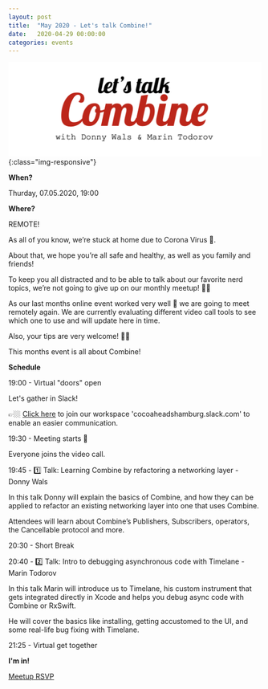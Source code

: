 ```yaml
---
layout: post
title:  "May 2020 - Let's talk Combine!"
date:   2020-04-29 00:00:00
categories: events
---
```


![CocoaHeads May 2020](/assets/may-2020-banner.png){:class="img-responsive"}

**When?**

Thurday, 07.05.2020, 19:00

**Where?**

REMOTE!

As all of you know, we’re stuck at home due to Corona Virus 🦠.

About that, we hope you’re all safe and healthy, as well as you family and friends!

To keep you all distracted and to be able to talk about our favorite nerd topics, we’re not going to give up on our monthly meetup! 💪🏼

As our last months online event worked very well 🎉 we are going to meet remotely again. We are currently evaluating different video call tools to see which one to use and will update here in time.

Also, your tips are very welcome! 🙏🏼

This months event is all about Combine!

**Schedule**

19:00 - Virtual "doors" open

Let's gather in Slack!

👉🏼 [Click here](https://slack.cocoaheads.hamburg) to join our workspace 'cocoaheadshamburg.slack.com' to enable an easier communication.

19:30 - Meeting starts 🎉

Everyone joins the video call.

19:45 - 1️⃣ Talk: Learning Combine by refactoring a networking layer - Donny Wals

In this talk Donny will explain the basics of Combine, and how they can be applied to refactor an existing networking layer into one that uses Combine. 

Attendees will learn about Combine’s Publishers, Subscribers, operators, the Cancellable protocol and more.

20:30 - Short Break

20:40 - 2️⃣ Talk: Intro to debugging asynchronous code with Timelane - Marin Todorov

In this talk Marin will introduce us to Timelane, his custom instrument that gets integrated directly in Xcode and helps you debug async code with Combine or RxSwift. 

He will cover the basics like installing, getting accustomed to the UI, and some real-life bug fixing with Timelane.

21:25 - Virtual get together

**I'm in!**

[Meetup RSVP](https://www.meetup.com/CocoaHeads-Hamburg/events/zkldgrybchbkb/)

